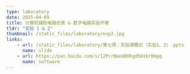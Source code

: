 ```yaml
---
type: laboratory
date: 2025-04-09
title: 计算机辅助电路仿真 & 数字电路实验环境
tldr: "实验 1 & 2"
thumbnail: /static_files/laboratory/exp2.jpg
links: 
    - url: /static_files/laboratory/第七周：实验课概论（实验1、2）.pptx
      name: slide
    - url: https://pan.baidu.com/s/12PcrBaoUD0hgdSHzkrDmpg
      name: software
---
```

